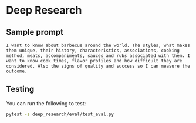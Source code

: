 # Deep Research

## Sample prompt

```
I want to know about barbecue around the world. The styles, what makes them unique, their history, characteristics, associations, cooking method, meats, accompaniments, sauces and rubs associated with them. I want to know cook times, flavor profiles and how difficult they are considered. Also the signs of quality and success so I can measure the outcome.
```

## Testing

You can run the following to test:

```bash
pytest -s deep_research/eval/test_eval.py
```